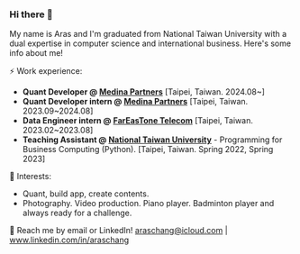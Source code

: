 ### Hi there 👋

My name is Aras and I'm graduated from National Taiwan University with a dual expertise in computer science and international business. Here's some info about me!

⚡ Work experience:

* **Quant Developer @ [Medina Partners](https://www.linkedin.com/company/medina-partners/)** [Taipei, Taiwan. 2024.08~]<br>
* **Quant Developer intern @ [Medina Partners](https://www.linkedin.com/company/medina-partners/)** [Taipei, Taiwan. 2023.09~2024.08]<br>
* **Data Engineer intern @ [FarEasTone Telecom](https://corporate.fetnet.net/content/corp/en/index.html)** [Taipei, Taiwan. 2023.02~2023.08]<br>
* **Teaching Assistant @ [National Taiwan University](https://www.ntu.edu.tw/english/)** - Programming for Business Computing (Python). [Taipei, Taiwan. Spring 2022, Spring 2023]

🌱 Interests:

* Quant, build app, create contents.<br>
* Photography. Video production. Piano player. Badminton player and always ready for a challenge.

💬 Reach me by email or LinkedIn! araschang@icloud.com | www.linkedin.com/in/araschang
